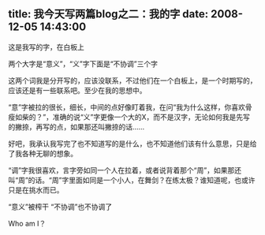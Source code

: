 title: 我今天写两篇blog之二：我的字
date: 2008-12-05 14:43:00
---

这是我写的字，在白板上

两个大字是“意义”，“义”字下面是“不协调”三个字

这两个词我是分开写的，应该没联系，不过他们在一个白板上，是一个时期写的，应该还是有一些联系吧。至少在我的思想中。

“意”字被拉的很长，细长，中间的点好像盯着我，在问“我为什么这样，你喜欢骨瘦如柴的？”，准确的说“义”字更像一个大的X，而不是汉字，无论如何我是先写的撇捺，再写的点，如果那还叫撇捺的话……

好吧，我承认我写完了也不知道写的是什么，也不知道他们该有什么意思，只是给了我各种无聊的想象。

“调”字我很喜欢，言字旁如同一个人在拉着，或者说背着那个“周”，如果那还叫“周”的话。“周”字里面如同是一个小人，在舞剑？在练太极？谁知道呢，也或许只是在挑水而已。

“意义”被榨干
“不协调”也不协调了

Who am I？